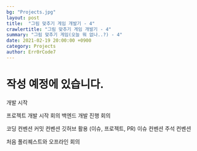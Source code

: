 ```yaml
---
bg: "Projects.jpg"
layout: post
title:  "그림 맞추기 게임 개발기 - 4"
crawlertitle: "그림 맞추기 게임 개발기 - 4"
summary: "그림 맞추기 게임(오늘 뭐 없나..?) - 4"
date: 2021-02-19 20:00:00 +0900
category: Projects
author: Err0rCode7
---
```


# 작성 예정에 있습니다.

개발 시작

프로젝트 개발 시작 회의
백엔드 개발 진행 회의

코딩 컨벤션
커밋 컨벤션
깃허브 활용 (이슈, 프로젝트, PR)
이슈 컨벤션
주석 컨벤션

처음 풀리퀘스트와 오프라인 회의